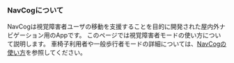### NavCogについて

NavCogは視覚障害者ユーザの移動を支援することを目的に開発された屋内外ナビゲーション用のAppです。
このページでは視覚障害者モードの使い方について説明します。
車椅子利用者や一般歩行者モードの詳細については、[NavCogの使い方](/help-ja.html)を参照してください。